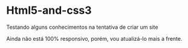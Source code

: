 # Html5-and-css3

Testando alguns conhecimentos na tentativa de criar um site

Ainda não está 100% responsivo, porém, vou atualizá-lo mais a frente.
